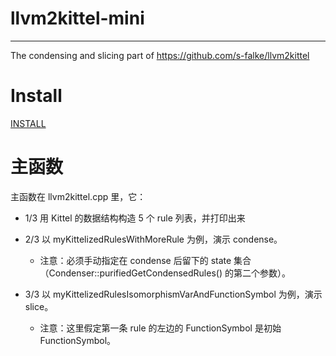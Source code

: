 # llvm2kittel-mini
---

The condensing and slicing part of https://github.com/s-falke/llvm2kittel

# Install

[INSTALL](INSTALL)

# 主函数

主函数在 llvm2kittel.cpp 里，它：

+ 1/3 用 Kittel 的数据结构构造 5 个 rule 列表，并打印出来

+ 2/3 以 myKittelizedRulesWithMoreRule 为例，演示 condense。
    + 注意：必须手动指定在 condense 后留下的 state 集合（Condenser::purifiedGetCondensedRules() 的第二个参数）。

+ 3/3 以 myKittelizedRulesIsomorphismVarAndFunctionSymbol 为例，演示 slice。
    + 注意：这里假定第一条 rule 的左边的 FunctionSymbol 是初始 FunctionSymbol。
